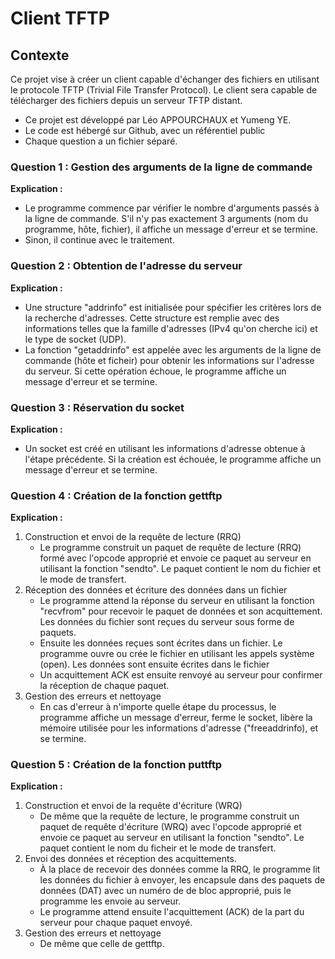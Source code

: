 # Client TFTP

## Contexte

Ce projet vise à créer un client capable d'échanger des fichiers en utilisant le protocole TFTP (Trivial File Transfer Protocol). Le client sera capable de télécharger des fichiers depuis un serveur TFTP distant.

- Ce projet est développé par Léo APPOURCHAUX et Yumeng YE.
- Le code est hébergé sur Github, avec un référentiel public
- Chaque question a un fichier séparé.

### Question 1 : Gestion des arguments de la ligne de commande

**Explication :**
- Le programme commence par vérifier le nombre d'arguments passés à la ligne de commande. S'il n'y pas exactement 3 arguments (nom du programme, hôte, fichier), il affiche un message d'erreur et se termine.
- Sinon, il continue avec le traitement.

### Question 2 : Obtention de l'adresse du serveur

**Explication :**
- Une structure "addrinfo" est initialisée pour spécifier les critères lors de la recherche d'adresses. Cette structure est remplie avec des informations telles que la famille d'adresses (IPv4 qu'on cherche ici) et le type de socket (UDP).
- La fonction "getaddrinfo" est appelée avec les arguments de la ligne de commande (hôte et ficheir) pour obtenir les informations sur l'adresse du serveur. Si cette opération échoue, le programme affiche un message d'erreur et se termine.

### Question 3 : Réservation du socket ###

**Explication :**
- Un socket est créé en utilisant les informations d'adresse obtenue à l'étape précédente. Si la création est échouée, le programme affiche un message d'erreur et se termine.

### Question 4 : Création de la fonction gettftp ###

**Explication :**
1) Construction et envoi de la requête de lecture (RRQ)
    - Le programme construit un paquet de requête de lecture (RRQ) formé avec l'opcode approprié et envoie ce paquet au serveur en utilisant la fonction "sendto". Le paquet contient le nom du fichier et le mode de transfert.
2) Réception des données et écriture des données dans un fichier
    - Le programme attend la réponse du serveur en utilisant la fonction "recvfrom" pour recevoir le paquet de données et son acquittement. Les données du fichier sont reçues du serveur sous forme de paquets.
    - Ensuite les données reçues sont écrites dans un fichier. Le programme ouvre ou crée le fichier en utilisant les appels système (open). Les données sont ensuite écrites dans le fichier
    - Un acquittement ACK est ensuite renvoyé au serveur pour confirmer la réception de chaque paquet.
3) Gestion des erreurs et nettoyage
    - En cas d'erreur à n'importe quelle étape du processus, le programme affiche un message d'erreur, ferme le socket, libère la mémoire utilisée pour les informations d'adresse ("freeaddrinfo), et se termine.

### Question 5 : Création de la fonction puttftp ##

**Explication :**
1) Construction et envoi de la requête d'écriture (WRQ)
   - De même que la requête de lecture, le programme construit un paquet de requête d'écriture (WRQ) avec l'opcode approprié et envoie ce paquet au serveur en utilisant la fonction "sendto". Le paquet contient le nom du ficheir et le mode de transfert.
2) Envoi des données et réception des acquittements. 
   - À la place de recevoir des données comme la RRQ, le programme lit les données du fichier à envoyer, les encapsule dans des paquets de données (DAT) avec un numéro de de bloc approprié, puis le programme les envoie au serveur.
   - Le programme attend ensuite l'acquittement (ACK) de la part du serveur pour chaque paquet envoyé.
3) Gestion des erreurs et nettoyage
   - De même que celle de gettftp.


